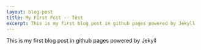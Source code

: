 ```yaml
---
layout: blog-post
title: My First Post -- Test
excerpt: This is my first blog post in github pages powered by Jekyll
---
```


This is my first blog post in github pages powered by Jekyll

